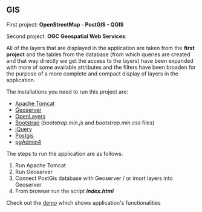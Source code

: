 ## GIS

First project: **OpenStreetMap - PostGIS - QGIS**

Second project: **OGC Geospatial Web Services**:

All of the layers that are displayed in the application are taken from the **first project** and the tables from the database (from which queries are created and that way directly we get the access to the layers) have been expanded with more of some available attributes and the filters have been broaden for the purpose of a more complete and compact display of layers in the application.

The installations you need to run this project are:
  - [Apache Tomcat](https://tomcat.apache.org/tomcat-9.0-doc/index.html)
  - [Geoserver](https://geoserver.org/release/stable/)
  - [OpenLayers](https://github.com/openlayers/openlayers/releases/tag/v6.15.0) 
  - [Bootstrap](https://getbootstrap.com/docs/5.0/getting-started/download/) (*bootstrap.min.js* and *bootstrap.min.css* files)
  - [jQuery](https://jqueryui.com/download/all/)
  - [Postgis](https://postgis.net/install/)
  - [pgAdmin4](https://www.pgadmin.org/download/)
  
The steps to run the application are as follows:
  1. Run Apache Tomcat 
  2. Run Geoserver
  3. Connect PostGis database with Geoserver / or imort layers into Geoserver
  4. From browser run the script ***index.html***
  
Check out the [demo](assets/webgis.mp4) which shows application's functionalities

